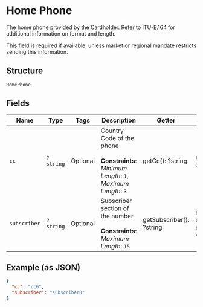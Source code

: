 
# Home Phone

The home phone provided by the Cardholder. Refer to ITU-E.164 for additional information on format and length.

This field is required if available, unless market or regional mandate restricts sending this information.

## Structure

`HomePhone`

## Fields

| Name | Type | Tags | Description | Getter | Setter |
|  --- | --- | --- | --- | --- | --- |
| `cc` | `?string` | Optional | Country Code of the phone<br><br>**Constraints**: *Minimum Length*: `1`, *Maximum Length*: `3` | getCc(): ?string | setCc(?string cc): void |
| `subscriber` | `?string` | Optional | Subscriber section of the number<br><br>**Constraints**: *Maximum Length*: `15` | getSubscriber(): ?string | setSubscriber(?string subscriber): void |

## Example (as JSON)

```json
{
  "cc": "cc6",
  "subscriber": "subscriber8"
}
```

